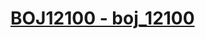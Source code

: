 # [BOJ12100 - boj_12100](https://www.acmicpc.net/problem/12100)
<!--tags: backtrack, bruteforce, impl, simulation-->
